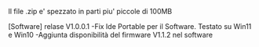 Il file .zip e' spezzato in parti piu' piccole di 100MB

[Software]
relase V1.0.0.1
-Fix Ide Portable per il Software. Testato su Win11 e Win10
-Aggiunta disponibilità del firmware V1.1.2 nel software
